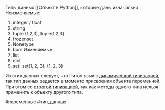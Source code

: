 Типы данных [[Объект в Python]], которые даны изначально 
Неизменяемые:
1) integer / float
3) string
4) tuple (1,2,3), tuple(1,2,3)
5) frozenset
6) Nonetype
7) bool
Изменяемые
1) list
2) dict
3) set: set(1, 2, 3), {1, 2, 3}


Из этих данных следует, что Питон язык с <u>динамической типизацией</u>, так тип данных задается в моменто присвоения объекта переменной. 
При этом со <u>строгой типизацией</u>, так как методы одного типа нельзя применить к объекту другого типа.


#переменные #тип_данных